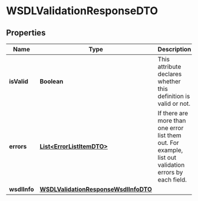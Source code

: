 

# WSDLValidationResponseDTO

## Properties

Name | Type | Description | Notes
------------ | ------------- | ------------- | -------------
**isValid** | **Boolean** | This attribute declares whether this definition is valid or not.  | 
**errors** | [**List&lt;ErrorListItemDTO&gt;**](ErrorListItemDTO.md) | If there are more than one error list them out. For example, list out validation errors by each field.  |  [optional]
**wsdlInfo** | [**WSDLValidationResponseWsdlInfoDTO**](WSDLValidationResponseWsdlInfoDTO.md) |  |  [optional]



